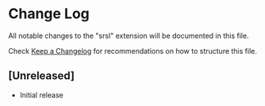 # Change Log

All notable changes to the "srsl" extension will be documented in this file.

Check [Keep a Changelog](http://keepachangelog.com/) for recommendations on how to structure this file.

## [Unreleased]

- Initial release